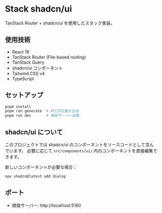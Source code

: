 # Stack shadcn/ui

TanStack Router + shadcn/ui を使用したスタック実装。

## 使用技術

- React 19
- TanStack Router (File-based routing)
- TanStack Query
- shadcn/ui コンポーネント
- Tailwind CSS v4
- TypeScript

## セットアップ

```bash
pnpm install
pnpm run generate  # API型定義を生成
pnpm run dev       # 開発サーバー起動
```

## shadcn/ui について

このプロジェクトでは shadcn/ui のコンポーネントをソースコードとして含んでいます。
必要に応じて `src/components/ui/` 内のコンポーネントを直接編集できます。

新しいコンポーネントが必要な場合：
```bash
npx shadcn@latest add dialog
```

## ポート

- 開発サーバー: http://localhost:5160